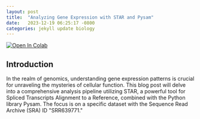 ```yaml
---
layout: post
title:  "Analyzing Gene Expression with STAR and Pysam"
date:   2023-12-19 06:25:17 -0800
categories: jekyll update biology
---
```

<a target="_blank" href="https://colab.research.google.com/github/jordan-hay/jordan-hay.github.io/blob/main/docs/assets/Analyzing_Gen_ Expression_with_STAR_and_Pysam.ipynb
">
  <img src="https://colab.research.google.com/assets/colab-badge.svg" alt="Open In Colab"/>
</a>
## Introduction

In the realm of genomics, understanding gene expression patterns is crucial for unraveling the mysteries of cellular function. This blog post will delve into a comprehensive analysis pipeline utilizing STAR, a powerful tool for Spliced Transcripts Alignment to a Reference, combined with the Python library Pysam. The focus is on a specific dataset with the Sequence Read Archive (SRA) ID "SRR639771."

<div>                        <script type="text/javascript">window.PlotlyConfig = {MathJaxConfig: 'local'};</script>
        <script charset="utf-8" src="https://cdn.plot.ly/plotly-2.24.1.min.js"></script>                <div id="94c80b42-d03a-4181-8a1b-f7d9827c3976" class="plotly-graph-div" style="height:100%; width:100%;"></div>            <script type="text/javascript">                                    window.PLOTLYENV=window.PLOTLYENV || {};                                    if (document.getElementById("94c80b42-d03a-4181-8a1b-f7d9827c3976")) {                    Plotly.newPlot(                        "94c80b42-d03a-4181-8a1b-f7d9827c3976",                        [{"line":{"color":"blue"},"mode":"lines","name":"RPKM","x":["12","8","3","11","2","5","7","1","13","10","6","14","9","4","Mt"],"y":[0.5742147359182084,0.5704393829332083,0.5460568042972141,0.5443886646567271,0.5438029145366949,0.5358298820231748,0.5188159002193092,0.5093725260637219,0.47450494166857676,0.4606430306956497,0.4489952940056831,0.3878361401901963,0.30431965308752607,0.3003848174603695,0.013036688473058845],"type":"scatter"},{"line":{"color":"red"},"mode":"lines","name":"Counts","x":["12","8","3","11","2","5","7","1","13","10","6","14","9","4","Mt"],"y":[325.46639418710265,306.055775839281,294.5374742149897,289.68554047730464,310.9891745602165,318.27645914396885,277.0975545621877,311.7447631324525,301.19658976930793,286.000734484025,258.9523460410557,202.63493282149713,187.50463248919087,171.42246330567966,15.533333333333333],"yaxis":"y2","type":"scatter"}],                        {"template":{"data":{"histogram2dcontour":[{"type":"histogram2dcontour","colorbar":{"outlinewidth":0,"ticks":""},"colorscale":[[0.0,"#0d0887"],[0.1111111111111111,"#46039f"],[0.2222222222222222,"#7201a8"],[0.3333333333333333,"#9c179e"],[0.4444444444444444,"#bd3786"],[0.5555555555555556,"#d8576b"],[0.6666666666666666,"#ed7953"],[0.7777777777777778,"#fb9f3a"],[0.8888888888888888,"#fdca26"],[1.0,"#f0f921"]]}],"choropleth":[{"type":"choropleth","colorbar":{"outlinewidth":0,"ticks":""}}],"histogram2d":[{"type":"histogram2d","colorbar":{"outlinewidth":0,"ticks":""},"colorscale":[[0.0,"#0d0887"],[0.1111111111111111,"#46039f"],[0.2222222222222222,"#7201a8"],[0.3333333333333333,"#9c179e"],[0.4444444444444444,"#bd3786"],[0.5555555555555556,"#d8576b"],[0.6666666666666666,"#ed7953"],[0.7777777777777778,"#fb9f3a"],[0.8888888888888888,"#fdca26"],[1.0,"#f0f921"]]}],"heatmap":[{"type":"heatmap","colorbar":{"outlinewidth":0,"ticks":""},"colorscale":[[0.0,"#0d0887"],[0.1111111111111111,"#46039f"],[0.2222222222222222,"#7201a8"],[0.3333333333333333,"#9c179e"],[0.4444444444444444,"#bd3786"],[0.5555555555555556,"#d8576b"],[0.6666666666666666,"#ed7953"],[0.7777777777777778,"#fb9f3a"],[0.8888888888888888,"#fdca26"],[1.0,"#f0f921"]]}],"heatmapgl":[{"type":"heatmapgl","colorbar":{"outlinewidth":0,"ticks":""},"colorscale":[[0.0,"#0d0887"],[0.1111111111111111,"#46039f"],[0.2222222222222222,"#7201a8"],[0.3333333333333333,"#9c179e"],[0.4444444444444444,"#bd3786"],[0.5555555555555556,"#d8576b"],[0.6666666666666666,"#ed7953"],[0.7777777777777778,"#fb9f3a"],[0.8888888888888888,"#fdca26"],[1.0,"#f0f921"]]}],"contourcarpet":[{"type":"contourcarpet","colorbar":{"outlinewidth":0,"ticks":""}}],"contour":[{"type":"contour","colorbar":{"outlinewidth":0,"ticks":""},"colorscale":[[0.0,"#0d0887"],[0.1111111111111111,"#46039f"],[0.2222222222222222,"#7201a8"],[0.3333333333333333,"#9c179e"],[0.4444444444444444,"#bd3786"],[0.5555555555555556,"#d8576b"],[0.6666666666666666,"#ed7953"],[0.7777777777777778,"#fb9f3a"],[0.8888888888888888,"#fdca26"],[1.0,"#f0f921"]]}],"surface":[{"type":"surface","colorbar":{"outlinewidth":0,"ticks":""},"colorscale":[[0.0,"#0d0887"],[0.1111111111111111,"#46039f"],[0.2222222222222222,"#7201a8"],[0.3333333333333333,"#9c179e"],[0.4444444444444444,"#bd3786"],[0.5555555555555556,"#d8576b"],[0.6666666666666666,"#ed7953"],[0.7777777777777778,"#fb9f3a"],[0.8888888888888888,"#fdca26"],[1.0,"#f0f921"]]}],"mesh3d":[{"type":"mesh3d","colorbar":{"outlinewidth":0,"ticks":""}}],"scatter":[{"fillpattern":{"fillmode":"overlay","size":10,"solidity":0.2},"type":"scatter"}],"parcoords":[{"type":"parcoords","line":{"colorbar":{"outlinewidth":0,"ticks":""}}}],"scatterpolargl":[{"type":"scatterpolargl","marker":{"colorbar":{"outlinewidth":0,"ticks":""}}}],"bar":[{"error_x":{"color":"#2a3f5f"},"error_y":{"color":"#2a3f5f"},"marker":{"line":{"color":"#E5ECF6","width":0.5},"pattern":{"fillmode":"overlay","size":10,"solidity":0.2}},"type":"bar"}],"scattergeo":[{"type":"scattergeo","marker":{"colorbar":{"outlinewidth":0,"ticks":""}}}],"scatterpolar":[{"type":"scatterpolar","marker":{"colorbar":{"outlinewidth":0,"ticks":""}}}],"histogram":[{"marker":{"pattern":{"fillmode":"overlay","size":10,"solidity":0.2}},"type":"histogram"}],"scattergl":[{"type":"scattergl","marker":{"colorbar":{"outlinewidth":0,"ticks":""}}}],"scatter3d":[{"type":"scatter3d","line":{"colorbar":{"outlinewidth":0,"ticks":""}},"marker":{"colorbar":{"outlinewidth":0,"ticks":""}}}],"scattermapbox":[{"type":"scattermapbox","marker":{"colorbar":{"outlinewidth":0,"ticks":""}}}],"scatterternary":[{"type":"scatterternary","marker":{"colorbar":{"outlinewidth":0,"ticks":""}}}],"scattercarpet":[{"type":"scattercarpet","marker":{"colorbar":{"outlinewidth":0,"ticks":""}}}],"carpet":[{"aaxis":{"endlinecolor":"#2a3f5f","gridcolor":"white","linecolor":"white","minorgridcolor":"white","startlinecolor":"#2a3f5f"},"baxis":{"endlinecolor":"#2a3f5f","gridcolor":"white","linecolor":"white","minorgridcolor":"white","startlinecolor":"#2a3f5f"},"type":"carpet"}],"table":[{"cells":{"fill":{"color":"#EBF0F8"},"line":{"color":"white"}},"header":{"fill":{"color":"#C8D4E3"},"line":{"color":"white"}},"type":"table"}],"barpolar":[{"marker":{"line":{"color":"#E5ECF6","width":0.5},"pattern":{"fillmode":"overlay","size":10,"solidity":0.2}},"type":"barpolar"}],"pie":[{"automargin":true,"type":"pie"}]},"layout":{"autotypenumbers":"strict","colorway":["#636efa","#EF553B","#00cc96","#ab63fa","#FFA15A","#19d3f3","#FF6692","#B6E880","#FF97FF","#FECB52"],"font":{"color":"#2a3f5f"},"hovermode":"closest","hoverlabel":{"align":"left"},"paper_bgcolor":"white","plot_bgcolor":"#E5ECF6","polar":{"bgcolor":"#E5ECF6","angularaxis":{"gridcolor":"white","linecolor":"white","ticks":""},"radialaxis":{"gridcolor":"white","linecolor":"white","ticks":""}},"ternary":{"bgcolor":"#E5ECF6","aaxis":{"gridcolor":"white","linecolor":"white","ticks":""},"baxis":{"gridcolor":"white","linecolor":"white","ticks":""},"caxis":{"gridcolor":"white","linecolor":"white","ticks":""}},"coloraxis":{"colorbar":{"outlinewidth":0,"ticks":""}},"colorscale":{"sequential":[[0.0,"#0d0887"],[0.1111111111111111,"#46039f"],[0.2222222222222222,"#7201a8"],[0.3333333333333333,"#9c179e"],[0.4444444444444444,"#bd3786"],[0.5555555555555556,"#d8576b"],[0.6666666666666666,"#ed7953"],[0.7777777777777778,"#fb9f3a"],[0.8888888888888888,"#fdca26"],[1.0,"#f0f921"]],"sequentialminus":[[0.0,"#0d0887"],[0.1111111111111111,"#46039f"],[0.2222222222222222,"#7201a8"],[0.3333333333333333,"#9c179e"],[0.4444444444444444,"#bd3786"],[0.5555555555555556,"#d8576b"],[0.6666666666666666,"#ed7953"],[0.7777777777777778,"#fb9f3a"],[0.8888888888888888,"#fdca26"],[1.0,"#f0f921"]],"diverging":[[0,"#8e0152"],[0.1,"#c51b7d"],[0.2,"#de77ae"],[0.3,"#f1b6da"],[0.4,"#fde0ef"],[0.5,"#f7f7f7"],[0.6,"#e6f5d0"],[0.7,"#b8e186"],[0.8,"#7fbc41"],[0.9,"#4d9221"],[1,"#276419"]]},"xaxis":{"gridcolor":"white","linecolor":"white","ticks":"","title":{"standoff":15},"zerolinecolor":"white","automargin":true,"zerolinewidth":2},"yaxis":{"gridcolor":"white","linecolor":"white","ticks":"","title":{"standoff":15},"zerolinecolor":"white","automargin":true,"zerolinewidth":2},"scene":{"xaxis":{"backgroundcolor":"#E5ECF6","gridcolor":"white","linecolor":"white","showbackground":true,"ticks":"","zerolinecolor":"white","gridwidth":2},"yaxis":{"backgroundcolor":"#E5ECF6","gridcolor":"white","linecolor":"white","showbackground":true,"ticks":"","zerolinecolor":"white","gridwidth":2},"zaxis":{"backgroundcolor":"#E5ECF6","gridcolor":"white","linecolor":"white","showbackground":true,"ticks":"","zerolinecolor":"white","gridwidth":2}},"shapedefaults":{"line":{"color":"#2a3f5f"}},"annotationdefaults":{"arrowcolor":"#2a3f5f","arrowhead":0,"arrowwidth":1},"geo":{"bgcolor":"white","landcolor":"#E5ECF6","subunitcolor":"white","showland":true,"showlakes":true,"lakecolor":"white"},"title":{"x":0.05},"mapbox":{"style":"light"}}},"yaxis":{"title":{"text":"Reads Per kb per Million Mapped Reads","font":{"color":"blue","size":20}}},"yaxis2":{"title":{"text":"Counts","font":{"color":"red","size":20}},"overlaying":"y","side":"right"},"xaxis":{"title":{"text":"Chromosome","font":{"size":20}}}},                        {"responsive": true}                    )                };                            </script>        </div>

## Setting Up the Environment

Before diving into the code, let's set the stage. The necessary genomic data is fetched from Ensembl, specifically the GTF (Gene Transfer Format) and FASTA files for *Cryptococcus neoformans var. grubii H99*. The genome is stored locally in the `GENOME_DIR` directory.

```python
id="SRR639771" # Sequence Read Archive ID (NCBI)
GENOME_DIR="/content/genome/"
FASTQ_DIR="/content/fastq/"
GTF_URL="ftp://ftp.ensemblgenomes.org/pub/release-39/fungi/gtf/fungi_basidiomycota1_collection/cryptococcus_neoformans_var_grubii_h99/Cryptococcus_neoformans_var_grubii_h99.CNA3.39.gtf.gz"
FASTA_URL="ftp://ftp.ensemblgenomes.org/pub/release-39/fungi/fasta/fungi_basidiomycota1_collection/cryptococcus_neoformans_var_grubii_h99/dna/Cryptococcus_neoformans_var_grubii_h99.CNA3.dna.toplevel.fa.gz"
FASTAGZ=GENOME_DIR+FASTA_URL.split("/")[-1]
GTFGZ=GENOME_DIR+GTF_URL.split("/")[-1]
FASTA=FASTAGZ.replace(".gz","")
GTF=GTFGZ.replace(".gz","")
STAR_PATH="/content/STAR/source/STAR" #where to install Spliced Transcripts Alignment to a Reference
STAR_OUT="/content/starout/"
```

## Downloading and Preprocessing

The next step involves downloading the required files and preparing the data for analysis. The SRA toolkit is employed for fetching the raw sequencing data, which is then converted to FASTQ format using `fastq-dump`.

```python
!apt install sra-toolkit &>/dev/null
```

```bash
%%bash -s "$id" "$FASTQ_DIR"
prefetch ${1} &>/dev/null
fastq-dump --outdir ${2} --gzip --skip-technical  --readids --read-filter pass --dumpbase --split-3 --clip /content/${1}/${1}.sra &>/dev/null
```

```bash
%%bash -s "$id"
zcat /content/fastq/${1}_pass_1.fastq.gz | head
```
```python
!pip install pysam &>/dev/null
```

```bash
%%bash
git clone https://github.com/alexdobin/STAR.git && make -C STAR/source &>/dev/null
```

## Genome Indexing with STAR

STAR requires a pre-built genome index for efficient alignment. The GTF and FASTA files are used to generate this index.

```bash
%%bash -s "$GENOME_DIR" "$STAR_OUT" "$GTF_URL" "$FASTA_URL" "$GTFGZ" "$FASTAGZ" "$GTF" "$FASTA" "$STAR_PATH"

mkdir -p "${1}"
mkdir -p "${2}"

if wget --quiet --directory-prefix="${1}" "${3}"; then
    echo "First file downloaded successfully."
else
    echo "Error downloading the first file. Exiting."
    exit 1
fi

if wget --quiet --directory-prefix="${1}" "${4}"; then
    echo "Second file downloaded successfully."
else
    echo "Error downloading the second file. Exiting."
    exit 1
fi

gunzip "${5}"
gunzip "${6}"

${9} --runMode genomeGenerate --genomeDir "${1}" --genomeFastaFiles "${8}" --sjdbGTFfile "${7}" --outFileNamePrefix "${2}/genome_" --genomeSAindexNbases 11 --outSAMtype BAM SortedByCoordinat
```

## Aligning Reads with STAR

With the genome indexed, the next step involves aligning the sequenced reads to the reference genome using STAR.

```bash
%%bash -s "$GENOME_DIR" "$id" "$FASTQ_DIR" "$STAR_PATH" "$STAR_OUT"

${4} \
--genomeDir "${1}" \
--readFilesIn "${3}${2}_pass_1.fastq.gz" \
--readFilesCommand zcat \
--outBAMsortingBinsN 200 \
--runThreadN 2 \
--limitBAMsortRAM 1795207491 \
--outSAMtype BAM SortedByCoordinate \
--outFileNamePrefix ${5} \
```

## Quantifying Gene Expression with Pysam

Now, we transition to Python with pysam to quantify gene expression. The code snippet below demonstrates how to extract gene-level read counts and calculate Reads Per Kilobase of exon per Million mapped reads (RPKM).

```python
import pysam
pysam.index(STAR_OUT+"Aligned.sortedByCoord.out.bam"))


bam_file = STAR_OUT+ "Aligned.sortedByCoord.out.bam"
bai_file = STAR_OUT+ "Aligned.sortedByCoord.out.bam.bai"
gtf_file = GTF
# Create a pysam AlignmentFile object with the index file
samfile1 = pysam.AlignmentFile(bam_file, "rb", index_filename=bai_file)
gene_read_counts = []

with open(gtf_file, "r") as gtf:
    for line in gtf:
        if line.startswith("#"):
            continue  # Skip comments in GTF file

        #if 'exon_number "1"' in line and line[0:2]=="Mt":
        fields = line.strip().split("\t")
        feature = fields[2]
        if feature == 'exon':
            chromosome = fields[0]#.replace("chr","")

            start = int(fields[3])
            end = int(fields[4])
            gene_name_full = fields[8]

            nameparts=gene_name_full.split(";")
            gene_id=nameparts[0].split(" ")[1].replace("\"","")

            transcript_id=nameparts[1].split(" ")[2].replace("\"","")
            exon_number=nameparts[2].split(" ")[2].replace("\"","")

            #print(chromosome,feature,start,end,gene_name_full)
            # Count reads that fall between start and end coordinates of the exon
            try:
              read_count = samfile1.count(chromosome, start, end)
              gene_read_counts.append((feature,chromosome, gene_id,transcript_id,exon_number,end-start+1,read_count))
            except:
              w=1
```

## Visualizing Results

The final section involves visualizing the results. We generate various plots, including bar charts depicting RPKM and raw read counts across different chromosomes.

```python
import pandas as pd
df=pd.DataFrame(gene_read_counts,columns=['Feature','Chromosome','Gene ID','Transcript ID', 'Exon','Length','Counts'])
df.head()
```
```python
#Reads Per Kilobase of exon per Million mapped reads
total_mapped_reads = samfile1.mapped
df['RPKM'] = (df.Counts / df.Length) * (1e6 / total_mapped_reads)
```

```python
P=pd.pivot_table(data=df,values="RPKM",index=['Chromosome','Feature','Gene ID','Transcript ID'],aggfunc='mean')
P.sort_values(by='RPKM',ascending=False).head(20)
```

```python
df.groupby(by = 'Gene ID').mean(numeric_only = True).sort_values(by='RPKM',ascending=False).head(20)
```

```python
data=df.groupby(by = 'Chromosome').mean(numeric_only = True).sort_values(by='RPKM',ascending=False).reset_index()
data
```

```python
data.plot.bar(y='RPKM',x='Chromosome');

data.plot.bar(y='Counts',x='Chromosome');

import matplotlib.pyplot as plt

fig, ax1 = plt.subplots()
ax2 = ax1.twinx()
ax1.plot(data['Chromosome'], data['RPKM'], 'b-')
ax2.plot(data['Chromosome'], data['Counts'], 'r-')
ax1.set_ylabel('Reads Per kb per Million Mapped Reads', color='blue')
ax2.set_ylabel('Counts', color='red')
ax1.set_xlabel('Chromosome')
plt.show()
```
## Conclusion
In conclusion, this analysis pipeline seamlessly integrates command-line tools like STAR with Python libraries such as pysam, providing a comprehensive approach to gene expression analysis. Understanding and adapting this pipeline can help extract meaningful insights from genomic data.